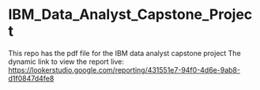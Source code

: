 # IBM_Data_Analyst_Capstone_Project
This repo has the pdf file for the IBM data analyst capstone project
The dynamic link to view the report live: https://lookerstudio.google.com/reporting/431551e7-94f0-4d6e-9ab8-d1f0847d4fe8
